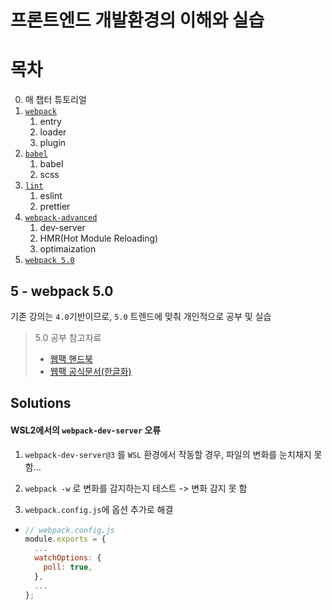 # 프론트엔드 개발환경의 이해와 실습

# 목차

0. 매 챕터 튜토리얼
1. [`webpack`](./1-webpack)
   1. entry
   2. loader
   3. plugin
2. [`babel`](./2-babel)
   1. babel
   2. scss
3. [`lint`](./3-lint)
   1. eslint
   2. prettier
4. [`webpack-advanced`](./4-webpack-advanced)
   1. dev-server
   2. HMR(Hot Module Reloading)
   3. optimaization
5. [`webpack 5.0`](./5-webpack5.0)

## 5 - webpack 5.0

기존 강의는 `4.0`기반이므로, `5.0` 트렌드에 맞춰 개인적으로 공부 및 실습

> 5.0 공부 참고자료
> - [웹팩 핸드북](https://joshua1988.github.io/webpack-guide/)
> - [웹팩 공식문서(한글화)](https://webpack.kr/)

## Solutions

#### WSL2에서의 `webpack-dev-server` 오류

1. `webpack-dev-server@3` 를 `WSL` 환경에서 작동할 경우, 파일의 변화를 눈치채지 못함...

2. `webpack -w` 로 변화를 감지하는지 테스트 -> 변화 감지 못 함

3. `webpack.config.js`에 옵션 추가로 해결
  - ```js
    // webpack.config.js
    module.exports = {
      ...
      watchOptions: {
        poll: true,
      },
      ...
    };

    ```
